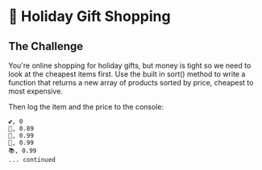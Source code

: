 # 🎁 Holiday Gift Shopping

## The Challenge

You're online shopping for holiday gifts, but money is tight
so we need to look at the cheapest items first. 
Use the built in sort() method to write a function that returns a new array of
products sorted by price, cheapest to most expensive. 

Then log the item and the price to the console: 
    
    💕, 0
    🍬, 0.89
    🍫, 0.99
    🧁, 0.99
    📚, 0.99
    ... continued